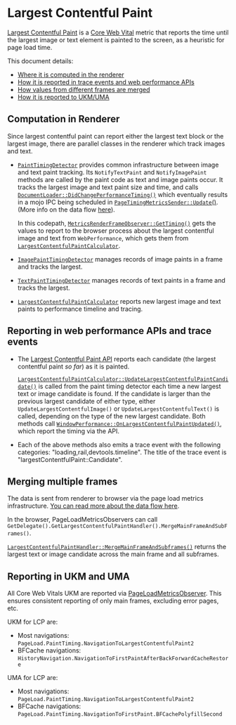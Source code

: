 # Largest Contentful Paint

[Largest Contentful Paint](https://web.dev/lcp) is a [Core Web Vital](https://web.dev/vitals) metric that reports the time until the largest image or text element is painted to the screen, as a heuristic for page load time.

This document details:
* [Where it is computed in the renderer](#Computation-in-Renderer)
* [How it is reported in trace events and web performance APIs](#Reporting-in-web-performance-APIs-and-trace-events)
* [How values from different frames are merged](#Merging-multiple-frames)
* [How it is reported to UKM/UMA](#Reporting-in-UKM-and-UMA)

## Computation in Renderer

Since largest contentful paint can report either the largest text block or the
largest image, there are parallel classes in the renderer which track images and
text.

* [`PaintTimingDetector`](/third_party/blink/renderer/core/paint/paint_timing_detector.h)
  provides common infrastructure between image and text paint tracking. Its
  `NotifyTextPaint` and `NotifyImagePaint` methods are called by the paint code
  as text and image paints occur. It tracks the largest image and text paint
  size and time, and calls
  [`DocumentLoader::DidChangePerformanceTiming()`](https://source.chromium.org/chromium/chromium/src/+/main:third_party/blink/renderer/core/loader/document_loader.cc;l=639;drc=bff7fcba732aa420926466bf53dbd1d9504ba22f)
  which eventually results in a mojo IPC being scheduled in
  [`PageTimingMetricsSender::Update`()](https://source.chromium.org/chromium/chromium/src/+/main:components/page_load_metrics/renderer/page_timing_metrics_sender.cc;l=103;drc=054e08864177603f17edbc111db7ebc8586906bd;bpv=1;bpt=1?q=page_timing_metrics_sender.h&ss=chromium%2Fchromium%2Fsrc).
  (More info on the data flow
  [here](../../passing_data_from_renderer_to_browser.md)).
  
  In this codepath,
  [`MetricsRenderFrameObserver::GetTiming()`](https://source.chromium.org/chromium/chromium/src/+/main:components/page_load_metrics/renderer/metrics_render_frame_observer.cc;l=5;drc=bff7fcba732aa420926466bf53dbd1d9504ba22f;bpv=1;bpt=1?q=metrics_render_frame_&ss=chromium%2Fchromium%2Fsrc)
  gets the values to report to the browser process about the largest contentful
  image and text from `WebPerformance`, which gets them from
  [`LargestContentfulPaintCalculator`](https://source.chromium.org/chromium/chromium/src/+/main:third_party/blink/renderer/core/paint/largest_contentful_paint_calculator.cc;l=73;drc=11b5b115b432e67d5c2a572d11cebe6a81ced05e).
* [`ImagePaintTimingDetector`](/third_party/blink/renderer/core/paint/image_paint_timing_detector.cc)
  manages records of image paints in a frame and tracks the largest.
* [`TextPaintTimingDetector`](/third_party/blink/renderer/core/paint/text_paint_timing_detector.h)
  manages records of text paints in a frame and tracks the largest.
* [`LargestContentfulPaintCalculator`](/third_party/blink/renderer/core/paint/largest_contentful_paint_calculator.h)
  reports new largest image and text paints to performance timeline and tracing.

## Reporting in web performance APIs and trace events

* The [Largest Contentful Paint API](https://wicg.github.io/largest-contentful-paint/)
  reports each candidate (the largest contentful paint *so far*) as it is
  painted.
  
  [`LargestContentfulPaintCalculator::UpdateLargestContentfulPaintCandidate()`](https://source.chromium.org/chromium/chromium/src/+/main:third_party/blink/renderer/core/paint/largest_contentful_paint_calculator.cc;l=25;drc=bff7fcba732aa420926466bf53dbd1d9504ba22f;bpv=1;bpt=1)
  is called from the paint timing detector each time a new largest text
  or image candidate is found. If the candidate is larger than the previous
  largest candidate of either type, either `UpdateLargestContentfulImage()` or
  `UpdateLargestContentfulText()` is called, depending on the type of the
  new largest candidate. Both methods call
  [`WindowPerformance::OnLargestContentfulPaintUpdated()`](https://source.chromium.org/chromium/chromium/src/+/main:third_party/blink/renderer/core/timing/window_performance.cc;l=655;drc=bff7fcba732aa420926466bf53dbd1d9504ba22f),
  which report the timing via the API.
* Each of the above methods also emits a trace event with the following
  categories: "loading,rail,devtools.timeline". The title of the trace event is
  "largestContentfulPaint::Candidate".

## Merging multiple frames

The data is sent from renderer to browser via the page load metrics
infrastructure.
[You can read more about the data flow here](../../passing_data_from_renderer_to_browser.md).

In the browser, PageLoadMetricsObservers can call
`GetDelegate().GetLargestContentfulPaintHandler().MergeMainFrameAndSubFrames()`.

[`LargestContentfulPaintHandler::MergeMainFrameAndSubframes()`](https://source.chromium.org/chromium/chromium/src/+/main:components/page_load_metrics/browser/observers/core/largest_contentful_paint_handler.cc;l=225;drc=bff7fcba732aa420926466bf53dbd1d9504ba22f;bpv=1;bpt=1)
returns the largest text or image candidate across the main frame and all
subframes.

## Reporting in UKM and UMA

All Core Web Vitals UKM are reported via
[PageLoadMetricsObserver](/chrome/browser/page_load_metrics/observers/README.md).
This ensures consistent reporting of only main frames, excluding error pages,
etc.

UKM for LCP are:
* Most navigations: `PageLoad.PaintTiming.NavigationToLargestContentfulPaint2`
* BFCache navigations:
  `HistoryNavigation.NavigationToFirstPaintAfterBackForwardCacheRestore`

UMA for LCP are:
* Most navigations: `PageLoad.PaintTiming.NavigationToLargestContentfulPaint2`
* BFCache navigations:
  `PageLoad.PaintTiming.NavigationToFirstPaint.BFCachePolyfillSecond`